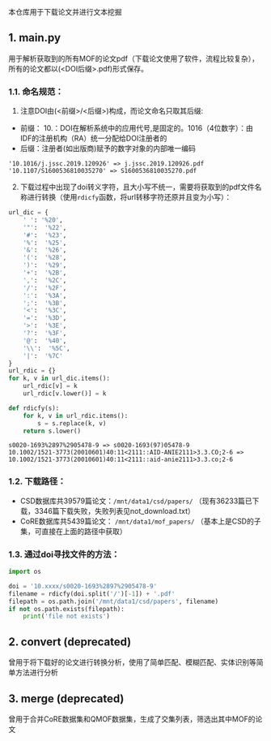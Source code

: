本仓库用于下载论文并进行文本挖掘

## 1. main.py

用于解析获取到的所有MOF的论文pdf（下载论文使用了软件，流程比较复杂），所有的论文都以(<DOI后缀>.pdf)形式保存。

### 1.1. 命名规范：

1. 注意DOI由(<前缀>/<后缀>)构成，而论文命名只取其后缀:
- 前缀： 10.：DOI在解析系统中的应用代号,是固定的。1016（4位数字）：由IDF的注册机构（RA）统一分配给DOI注册者的
- 后缀：注册者(如出版商)赋予的数字对象的内部唯一编码

```
'10.1016/j.jssc.2019.120926' => j.jssc.2019.120926.pdf
'10.1107/S1600536810035270' => S1600536810035270.pdf
```

2. 下载过程中出现了doi转义字符，且大小写不统一，需要将获取到的pdf文件名称进行转换（使用`rdicfy`函数，将url转移字符还原并且变为小写）：

```python
url_dic = {
    ' ': '%20',
    '"':  '%22',
    '#':  '%23',
    '%':  '%25',
    '&':  '%26',
    '(':  '%28',
    ')':  '%29',
    '+':  '%2B',
    ',':  '%2C',
    '/':  '%2F',
    ':':  '%3A',
    ';':  '%3B',
    '<':  '%3C',
    '=':  '%3D',
    '>':  '%3E',
    '?':  '%3F',
    '@':  '%40',
    '\\':  '%5C',
    '|':  '%7C'
}
url_rdic = {}
for k, v in url_dic.items():
    url_rdic[v] = k
    url_rdic[v.lower()] = k

def rdicfy(s):
    for k, v in url_rdic.items():
        s = s.replace(k, v)
    return s.lower()
```

```
s0020-1693%2897%2905478-9 => s0020-1693(97)05478-9
10.1002/1521-3773(20010601)40:11<2111::AID-ANIE2111>3.3.CO;2-6 => 10.1002/1521-3773(20010601)40:11<2111::aid-anie2111>3.3.co;2-6
```

### 1.2. 下载路径：

- CSD数据库共39579篇论文：`/mnt/data1/csd/papers/` （现有36233篇已下载，3346篇下载失败，失败列表见not_download.txt）
- CoRE数据库共5439篇论文： `/mnt/data1/mof_papers/` （基本上是CSD的子集，可直接在上面的路径中获取）

### 1.3. 通过doi寻找文件的方法：

```python
import os

doi = '10.xxxx/s0020-1693%2897%2905478-9'
filename = rdicfy(doi.split('/')[-1]) + '.pdf'
filepath = os.path.join('/mnt/data1/csd/papers', filename)
if not os.path.exists(filepath):
    print('file not exists')
```

## 2. convert (deprecated)

曾用于将下载好的论文进行转换分析，使用了简单匹配、模糊匹配、实体识别等简单方法进行分析

## 3. merge (deprecated)

曾用于合并CoRE数据集和QMOF数据集，生成了交集列表，筛选出其中MOF的论文
